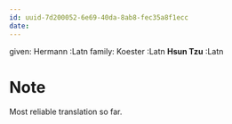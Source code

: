 ```yaml
---
id: uuid-7d200052-6e69-40da-8ab8-fec35a8f1ecc
date: 
---
```


given: Hermann :Latn
family: Koester :Latn
**Hsun Tzu** :Latn
# Note
Most reliable translation so far.